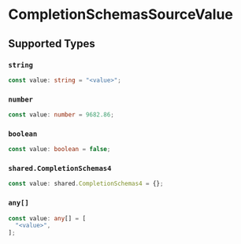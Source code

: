 # CompletionSchemasSourceValue


## Supported Types

### `string`

```typescript
const value: string = "<value>";
```

### `number`

```typescript
const value: number = 9682.86;
```

### `boolean`

```typescript
const value: boolean = false;
```

### `shared.CompletionSchemas4`

```typescript
const value: shared.CompletionSchemas4 = {};
```

### `any[]`

```typescript
const value: any[] = [
  "<value>",
];
```

